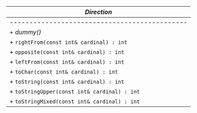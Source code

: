 | _Direction_                                  |
| ---------------------------------------------|
| ---------------------------------------------|
| + _dummy()_                                  |
| + `rightFrom(const int& cardinal) : int`     |
| + `opposite(const int& cardinal) : int`      |
| + `leftFrom(const int& cardinal) : int`      |
| + `toChar(const int& cardinal) : int`        |
| + `toString(const int& cardinal) : int`      |
| + `toStringUpper(const int& cardinal) : int` |
| + `toStringMixed(const int& cardinal) : int` |